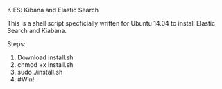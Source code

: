 KIES: Kibana and Elastic Search

This is a shell script specficially written for Ubuntu 14.04 to install Elastic Search and Kiabana. 

Steps:
1) Download install.sh
2) chmod +x install.sh
3) sudo ./install.sh
4) #Win!